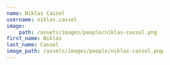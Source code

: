 ```yaml
---
name: Niklas Cassel
username: niklas.cassel
image:
    path: /assets/images/people/niklas-cassel.png
first_name: Niklas
last_name: Cassel
image_path: /assets/images/people/niklas-cassel.png
---
```

